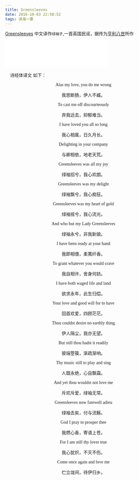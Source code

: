 ```yaml
---
title: Greensleeves
date: 2016-10-03 22:58:52
tags: 译海一粟
---
```




[Greensleeves](https://baike.baidu.com/item/%E7%BB%BF%E8%A2%96%E5%AD%90/2253)  中文译作`绿袖子`,一首英国民谣，据传为[亨利八世](https://baike.baidu.com/item/%E4%BA%A8%E5%88%A9%E5%85%AB%E4%B8%96/502620)所作



<iframe frameborder="no" border="0" marginwidth="0" marginheight="0" width=330 height=86 src="//music.163.com/outchain/player?type=2&id=528163&auto=0&height=66"></iframe>

<br>



&nbsp;&nbsp;&nbsp;&nbsp;诗经体译文 如下：



<center> 
<font face="STCAIYUN">



Alas my love, you do me wrong

我思断肠，伊人不臧。

 To cast me off discourteously

 弃我远去，抑郁难当。

I have loved you all so long

我心相属，日久月长。

Delighting in your company

与卿相依，地老天荒。

Greensleeves was all my joy

绿袖招兮，我心欢朗。

Greensleeves was my delight

绿袖飘兮，我心痴狂。

Greensleeves was my heart of gold

绿袖摇兮，我心流光。

And who but my Lady Greensleeves

绿袖永兮，非我新娘。

I have been ready at your hand

我即相偎，柔荑纤香。

To grant whatever you would crave

我自相许，舍身何妨。

I have both waged life and land

欲求永年，此生归偿。

Your love and good will for to have

回首欢爱，四顾茫茫。

Thou couldst desire no earthly thing

伊人隔尘，我亦无望。

But still thou hadst it readily

彼端箜篌，渐疏渐响。

Thy music still to play and sing

人既永绝，心自飘霜。

And yet thou wouldst not love me

斥欢斥爱，绿袖无常。

Greensleeves now farewell adieu

绿袖去矣，付与流觞。

God I pray to prosper thee

我燃心香，寄语上苍。

For I am still thy lover true

我心犹炽，不灭不伤。

Come once again and love me

伫立垅间，待伊归乡。



</font>
</center>
